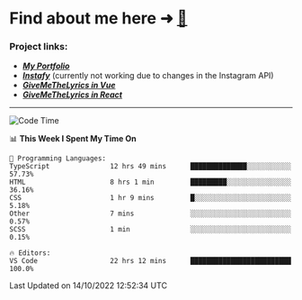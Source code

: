 # Find about me here ➜ [🧑](https://pauabella.dev)

### Project links:
- ***[My Portfolio](https://pauabella.dev)***
- ***[Instafy](https://instafy.me)*** (currently not working due to changes in the Instagram API)
- ***[GiveMeTheLyrics in Vue](https://lyrics.pauabella.dev)***
- ***[GiveMeTheLyrics in React](https://pauabella.dev/GiveMeTheLyrics)***

---
<!--START_SECTION:waka-->
![Code Time](http://img.shields.io/badge/Code%20Time-1%2C546%20hrs%2022%20mins-blue)

📊 **This Week I Spent My Time On** 

```text
💬 Programming Languages: 
TypeScript               12 hrs 49 mins      ██████████████░░░░░░░░░░░   57.73% 
HTML                     8 hrs 1 min         █████████░░░░░░░░░░░░░░░░   36.16% 
CSS                      1 hr 9 mins         █░░░░░░░░░░░░░░░░░░░░░░░░   5.18% 
Other                    7 mins              ░░░░░░░░░░░░░░░░░░░░░░░░░   0.57% 
SCSS                     1 min               ░░░░░░░░░░░░░░░░░░░░░░░░░   0.15%

🔥 Editors: 
VS Code                  22 hrs 12 mins      █████████████████████████   100.0%

```


 Last Updated on 14/10/2022 12:52:34 UTC
<!--END_SECTION:waka-->

